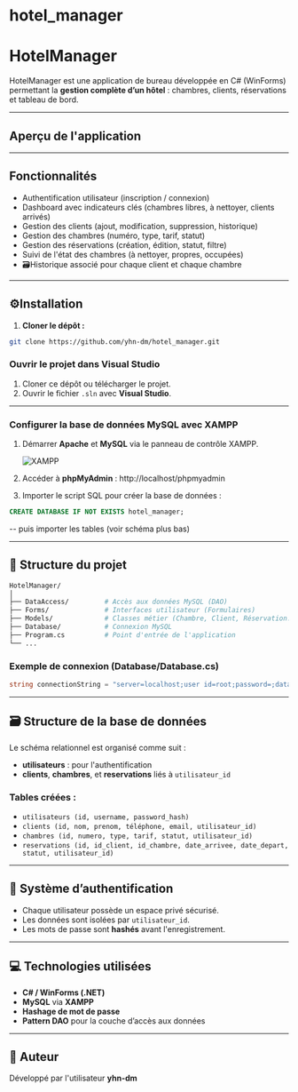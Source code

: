 # hotel_manager

# HotelManager

HotelManager est une application de bureau développée en C# (WinForms) permettant la **gestion complète d’un hôtel** : chambres, clients, réservations et tableau de bord.

---

## Aperçu de l'application



---

## Fonctionnalités

- Authentification utilisateur (inscription / connexion)
- Dashboard avec indicateurs clés (chambres libres, à nettoyer, clients arrivés)
- Gestion des clients (ajout, modification, suppression, historique)
- Gestion des chambres (numéro, type, tarif, statut)
- Gestion des réservations (création, édition, statut, filtre)
- Suivi de l'état des chambres (à nettoyer, propres, occupées)
- 🗃Historique associé pour chaque client et chaque chambre

---

## ⚙Installation

1. **Cloner le dépôt :**

```bash
git clone https://github.com/yhn-dm/hotel_manager.git
```
### Ouvrir le projet dans Visual Studio

1. Cloner ce dépôt ou télécharger le projet.
2. Ouvrir le fichier `.sln` avec **Visual Studio**.

---

### Configurer la base de données MySQL avec XAMPP

1. Démarrer **Apache** et **MySQL** via le panneau de contrôle XAMPP.

   ![XAMPP](./assets/xampp.png)

2. Accéder à **phpMyAdmin** : http://localhost/phpmyadmin  
3. Importer le script SQL pour créer la base de données :

```sql
CREATE DATABASE IF NOT EXISTS hotel_manager;
```
-- puis importer les tables (voir schéma plus bas)

---

## 🧱 Structure du projet

```bash
HotelManager/
│
├── DataAccess/         # Accès aux données MySQL (DAO)
├── Forms/              # Interfaces utilisateur (Formulaires)
├── Models/             # Classes métier (Chambre, Client, Réservation...)
├── Database/           # Connexion MySQL
├── Program.cs          # Point d'entrée de l'application
└── ...
```

### Exemple de connexion (Database/Database.cs)

```csharp
string connectionString = "server=localhost;user id=root;password=;database=hotel_manager;";
```

---

## 🗃️ Structure de la base de données

Le schéma relationnel est organisé comme suit :

- **utilisateurs** : pour l'authentification
- **clients**, **chambres**, et **reservations** liés à `utilisateur_id`

### Tables créées :

- `utilisateurs (id, username, password_hash)`
- `clients (id, nom, prenom, téléphone, email, utilisateur_id)`
- `chambres (id, numero, type, tarif, statut, utilisateur_id)`
- `reservations (id, id_client, id_chambre, date_arrivee, date_depart, statut, utilisateur_id)`

---

## 🔐 Système d’authentification

- Chaque utilisateur possède un espace privé sécurisé.
- Les données sont isolées par `utilisateur_id`.
- Les mots de passe sont **hashés** avant l'enregistrement.

---

## 💻 Technologies utilisées

- **C# / WinForms (.NET)**
- **MySQL** via **XAMPP**
- **Hashage de mot de passe**
- **Pattern DAO** pour la couche d’accès aux données

---

## 👤 Auteur

Développé par l'utilisateur **yhn-dm**

